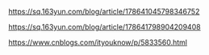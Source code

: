 https://sq.163yun.com/blog/article/178641045798346752

https://sq.163yun.com/blog/article/178641798904209408

https://www.cnblogs.com/ityouknow/p/5833560.html